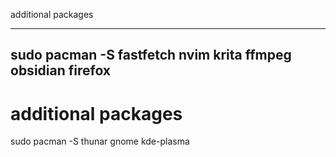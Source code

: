 additional packages

---
sudo pacman -S fastfetch nvim krita ffmpeg obsidian firefox
---

# additional packages

sudo pacman -S thunar gnome kde-plasma
